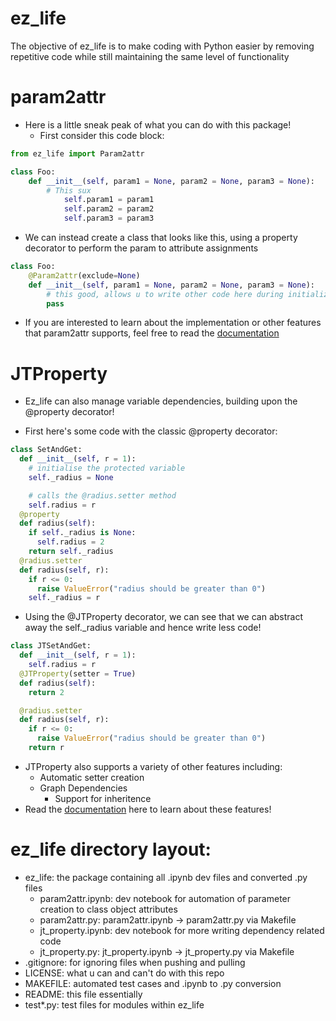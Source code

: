 # ez_life
The objective of ez_life is to make coding with Python easier by removing repetitive code while still maintaining the same level of functionality

# param2attr
- Here is a little sneak peak of what you can do with this package!
	- First consider this code block:

```python
from ez_life import Param2attr

class Foo:
	def __init__(self, param1 = None, param2 = None, param3 = None):
		# This sux
			self.param1 = param1
			self.param2 = param2
			self.param3 = param3
```

- We can instead create a class that looks like this, using a property decorator to perform the param to attribute assignments 

```python
class Foo:
	@Param2attr(exclude=None) 
	def __init__(self, param1 = None, param2 = None, param3 = None): 
		# this good, allows u to write other code here during initialization 
		pass
```

- If you are interested to learn about the implementation or other features that param2attr supports, feel free to read the [documentation](https://colab.research.google.com/drive/11g4SI09xZeMBs_qr8v7kS3bKfA0IcM4K?usp=sharing)

# JTProperty
- Ez_life can also manage variable dependencies, building upon the @property decorator!

- First here's some code with the classic @property decorator:

```python
class SetAndGet:
  def __init__(self, r = 1):
    # initialise the protected variable
    self._radius = None

    # calls the @radius.setter method
    self.radius = r
  @property
  def radius(self):
    if self._radius is None:
      self.radius = 2
    return self._radius
  @radius.setter
  def radius(self, r):
    if r <= 0:
      raise ValueError("radius should be greater than 0")
    self._radius = r
```
- Using the @JTProperty decorator, we can see that we can abstract away the self._radius variable and hence write less code!

```python
class JTSetAndGet:
  def __init__(self, r = 1):
    self.radius = r
  @JTProperty(setter = True)
  def radius(self):
    return 2

  @radius.setter
  def radius(self, r):
    if r <= 0:
      raise ValueError("radius should be greater than 0")
    return r
```

- JTProperty also supports a variety of other features including:
	- Automatic setter creation
	- Graph Dependencies
		- Support for inheritence
- Read the [documentation](https://colab.research.google.com/drive/1B4ZBJwniIEK3TMIGcdZoHSl5tdp9K5ZC?usp=sharing) here to learn about these features!


# ez_life directory layout:

- ez_life: the package containing all .ipynb dev files and converted .py files
	- param2attr.ipynb: dev notebook for automation of parameter creation to class object attributes
	- param2attr.py: param2attr.ipynb -> param2attr.py via Makefile
	- jt_property.ipynb: dev notebook for more writing dependency related code
	- jt_property.py: jt_property.ipynb -> jt_property.py via Makefile
- .gitignore: for ignoring files when pushing and pulling
- LICENSE: what u can and can't do with this repo
- MAKEFILE: automated test cases and .ipynb to .py conversion
- README: this file essentially
- test*.py: test files for modules within ez_life

